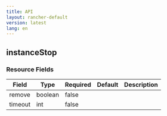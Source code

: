 ```yaml
---
title: API
layout: rancher-default
version: latest
lang: en
---
```


## instanceStop





### Resource Fields

Field | Type | Required | Default | Description
---|---|---|---|---
remove | boolean | false |  | 
timeout | int | false |  | 

